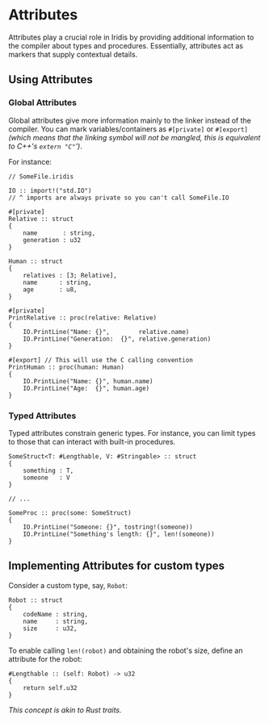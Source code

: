 # Attributes

Attributes play a crucial role in Iridis by providing additional information to the compiler about types and procedures. Essentially, attributes act as markers that supply contextual details.
## Using Attributes
### Global Attributes

Global attributes give more information mainly to the linker instead of the compiler. You can mark variables/containers as `#[private]` or `#[export]` _(which means that the linking symbol will not be mangled, this is equivalent to C++'s `extern "C"`')_.

For instance:

```iridis
// SomeFile.iridis

IO :: import!("std.IO")
// ^ imports are always private so you can't call SomeFile.IO

#[private]
Relative :: struct
{
    name       : string,
    generation : u32
}

Human :: struct
{
    relatives : [3; Relative],
    name      : string,
    age       : u8,
}

#[private]
PrintRelative :: proc(relative: Relative)
{
    IO.PrintLine("Name: {}",        relative.name)
    IO.PrintLine("Generation:  {}", relative.generation)
}

#[export] // This will use the C calling convention
PrintHuman :: proc(human: Human)
{
    IO.PrintLine("Name: {}", human.name)
    IO.PrintLine("Age:  {}", human.age)
}
```



### Typed Attributes

Typed attributes constrain generic types. For instance, you can limit types to those that can interact with built-in procedures.

```iridis
SomeStruct<T: #Lengthable, V: #Stringable> :: struct
{
    something : T,
    someone   : V
}

// ...

SomeProc :: proc(some: SomeStruct)
{
    IO.PrintLine("Someone: {}", tostring!(someone))
    IO.PrintLine("Something's length: {}", len!(someone))
}
```

## Implementing Attributes for custom types

Consider a custom type, say, `Robot`:

```iridis
Robot :: struct
{
    codeName : string,
    name     : string,
    size     : u32,
}
```
To enable calling `len!(robot)` and obtaining the robot's size, define an attribute for the robot:

```iridis
#Lengthable :: (self: Robot) -> u32
{
    return self.u32
}
```

*This concept is akin to Rust traits.*
